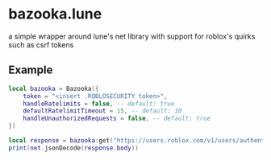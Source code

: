 # bazooka.lune

a simple wrapper around lune's net library with support for roblox's quirks such as csrf tokens

## Example

```lua
local bazooka = Bazooka({
    token = "<insert .ROBLOSECURITY token>",
    handleRatelimits = false, -- default: true
    defaultRatelimitTimeout = 15, -- default: 10
    handleUnauthorizedRequests = false, -- default: true
})

local response = bazooka:get("https://users.roblox.com/v1/users/authenticated")
print(net.jsonDecode(response.body))
```
